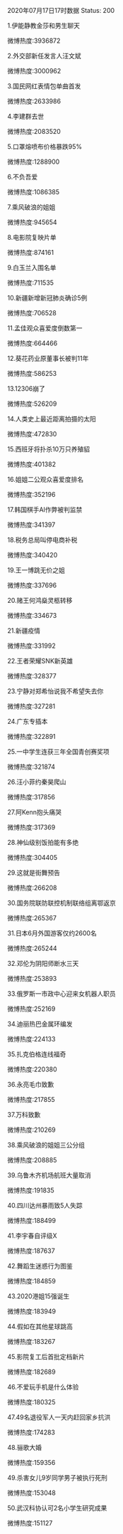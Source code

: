 2020年07月17日17时数据
Status: 200

1.伊能静教金莎和男生聊天

微博热度:3936872

2.外交部新任发言人汪文斌

微博热度:3000962

3.国民网红表情包单曲首发

微博热度:2633986

4.李建群去世

微博热度:2083520

5.口罩熔喷布价格暴跌95%

微博热度:1288900

6.不负吾爱

微博热度:1086385

7.乘风破浪的姐姐

微博热度:945654

8.电影院复映片单

微博热度:874161

9.白玉兰入围名单

微博热度:711535

10.新疆新增新冠肺炎确诊5例

微博热度:706528

11.孟佳观众喜爱度倒数第一

微博热度:664466

12.葵花药业原董事长被判11年

微博热度:586253

13.12306崩了

微博热度:526209

14.人类史上最近距离拍摄的太阳

微博热度:472830

15.西班牙将扑杀10万只养殖貂

微博热度:401382

16.姐姐二公观众喜爱度排名

微博热度:352196

17.韩国棋手AI作弊被判监禁

微博热度:341397

18.税务总局叫停电商补税

微博热度:340420

19.王一博跳无价之姐

微博热度:337696

20.赌王何鸿燊灵柩转移

微博热度:334673

21.新疆疫情

微博热度:331992

22.王者荣耀SNK新英雄

微博热度:328377

23.宁静对郑希怡说我不希望失去你

微博热度:327281

24.广东专插本

微博热度:322891

25.一中学生连获三年全国青创赛奖项

微博热度:321874

26.汪小菲约秦昊爬山

微博热度:317856

27.阿Kenn抱头痛哭

微博热度:317369

28.神仙级别饭拍能有多绝

微博热度:304405

29.这就是街舞预告

微博热度:266208

30.国务院联防联控机制联络组离鄂返京

微博热度:265367

31.日本6月外国游客仅约2600名

微博热度:265244

32.邓伦为阴阳师断水三天

微博热度:253893

33.俄罗斯一市政中心迎来女机器人职员

微博热度:252169

34.迪丽热巴金属环编发

微博热度:224133

35.扎克伯格连线福奇

微博热度:220380

36.永亮毛巾致歉

微博热度:217855

37.万科致歉

微博热度:210269

38.乘风破浪的姐姐三公分组

微博热度:208885

39.乌鲁木齐机场航班大量取消

微博热度:191835

40.四川达州暴雨致5人失踪

微博热度:188499

41.李宇春自评级X

微博热度:187637

42.舞蹈生迷惑行为图鉴

微博热度:184859

43.2020港姐15强诞生

微博热度:183949

44.假如在其他星球跳高

微博热度:183267

45.影院复工后首批定档新片

微博热度:182689

46.不爱玩手机是什么体验

微博热度:180325

47.49名退役军人一天内赶回家乡抗洪

微博热度:174283

48.骊歌大婚

微博热度:159356

49.杀害女儿9岁同学男子被执行死刑

微博热度:153048

50.武汉科协认可2名小学生研究成果

微博热度:151127

